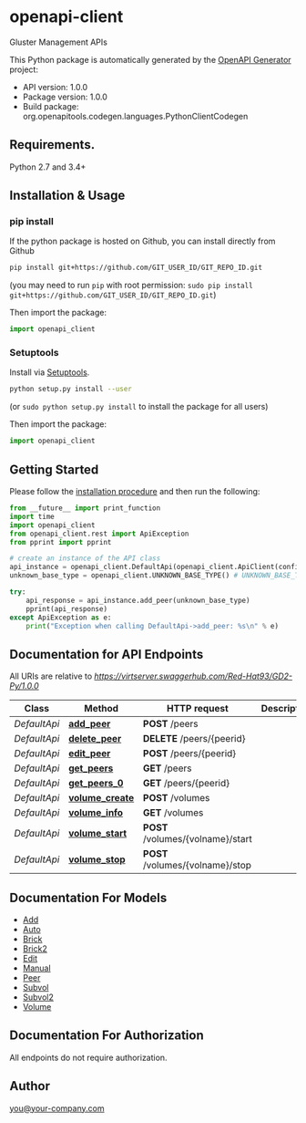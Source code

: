 # openapi-client
Gluster Management APIs

This Python package is automatically generated by the [OpenAPI Generator](https://openapi-generator.tech) project:

- API version: 1.0.0
- Package version: 1.0.0
- Build package: org.openapitools.codegen.languages.PythonClientCodegen

## Requirements.

Python 2.7 and 3.4+

## Installation & Usage
### pip install

If the python package is hosted on Github, you can install directly from Github

```sh
pip install git+https://github.com/GIT_USER_ID/GIT_REPO_ID.git
```
(you may need to run `pip` with root permission: `sudo pip install git+https://github.com/GIT_USER_ID/GIT_REPO_ID.git`)

Then import the package:
```python
import openapi_client 
```

### Setuptools

Install via [Setuptools](http://pypi.python.org/pypi/setuptools).

```sh
python setup.py install --user
```
(or `sudo python setup.py install` to install the package for all users)

Then import the package:
```python
import openapi_client
```

## Getting Started

Please follow the [installation procedure](#installation--usage) and then run the following:

```python
from __future__ import print_function
import time
import openapi_client
from openapi_client.rest import ApiException
from pprint import pprint

# create an instance of the API class
api_instance = openapi_client.DefaultApi(openapi_client.ApiClient(configuration))
unknown_base_type = openapi_client.UNKNOWN_BASE_TYPE() # UNKNOWN_BASE_TYPE | Volume Create

try:
    api_response = api_instance.add_peer(unknown_base_type)
    pprint(api_response)
except ApiException as e:
    print("Exception when calling DefaultApi->add_peer: %s\n" % e)

```

## Documentation for API Endpoints

All URIs are relative to *https://virtserver.swaggerhub.com/Red-Hat93/GD2-Py/1.0.0*

Class | Method | HTTP request | Description
------------ | ------------- | ------------- | -------------
*DefaultApi* | [**add_peer**](docs/DefaultApi.md#add_peer) | **POST** /peers | 
*DefaultApi* | [**delete_peer**](docs/DefaultApi.md#delete_peer) | **DELETE** /peers/{peerid} | 
*DefaultApi* | [**edit_peer**](docs/DefaultApi.md#edit_peer) | **POST** /peers/{peerid} | 
*DefaultApi* | [**get_peers**](docs/DefaultApi.md#get_peers) | **GET** /peers | 
*DefaultApi* | [**get_peers_0**](docs/DefaultApi.md#get_peers_0) | **GET** /peers/{peerid} | 
*DefaultApi* | [**volume_create**](docs/DefaultApi.md#volume_create) | **POST** /volumes | 
*DefaultApi* | [**volume_info**](docs/DefaultApi.md#volume_info) | **GET** /volumes | 
*DefaultApi* | [**volume_start**](docs/DefaultApi.md#volume_start) | **POST** /volumes/{volname}/start | 
*DefaultApi* | [**volume_stop**](docs/DefaultApi.md#volume_stop) | **POST** /volumes/{volname}/stop | 


## Documentation For Models

 - [Add](docs/Add.md)
 - [Auto](docs/Auto.md)
 - [Brick](docs/Brick.md)
 - [Brick2](docs/Brick2.md)
 - [Edit](docs/Edit.md)
 - [Manual](docs/Manual.md)
 - [Peer](docs/Peer.md)
 - [Subvol](docs/Subvol.md)
 - [Subvol2](docs/Subvol2.md)
 - [Volume](docs/Volume.md)


## Documentation For Authorization

 All endpoints do not require authorization.


## Author

you@your-company.com


